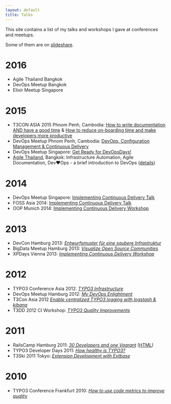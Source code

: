 ```yaml
---
layout: default
title: Talks
---
```


This site contains a list of my talks and workshops I gave at conferences and meetups.

Some of them are on [slideshare](http://de.slideshare.net/ctrabold).

# 2016

- Agile Thailand Bangkok
- DevOps Meetup Bangkok
- Elixir Meetup Singapore


# 2015

- T3CON ASIA 2015 Phnom Penh, Cambodia: [How to write documentation AND have a good time](http://christian-trabold.de/workshop-2015-t3con-cambodia/agile-documentation.html) & [How to reduce on-boarding time and make developers more productive](http://christian-trabold.de/workshop-2015-t3con-cambodia/onboarding.html)
- DevOps Meetup Phnom Penh, Cambodia: [DevOps, Configuration Management & Continuous Delivery](http://christian-trabold.de/workshop-2015-t3con-cambodia/devops-pp.html)
- DevOps Meetup Singapore: [Get Ready for DevOpsDays!](http://www.devopsdays.org/events/2015-singapore/presentations/devops-meetup.html)
- [Agile Thailand](http://agilethailand.org/), Bangkok: Infrastructure Automation, Agile Documentation, Dev:heart:Ops - a brief introduction to DevOps ([details](https://twitter.com/ctrabold/statuses/596880141667569664))

# 2014

- DevOps Meetup Singapore: [Implementing Continuous Delivery Talk](http://www.meetup.com/devops-singapore/events/168709362/)
- FOSS Asia 2014: [Implementing Continuous Delivery Talk](http://fossasia.org/sites/default/files/FOSSASIA%202014%20Schedule.pdf)
- OOP Munich 2014: [Implementing Continuous Delivery Workshop](http://www.oop-konferenz.de/nc/oop2014/konferenz/konferenzprogramm/conference-detail/continuous-delivery-implementieren.html)

# 2013

- DevCon Hamburg 2013: [_Entwurfsmuster für eine saubere Infrastruktur_](http://www.codetalks.de/session_post/entwurfsmuster-fuer-eine-saubere-infrastruktur)
- BigData Meetup Hamburg 2013: [_Visualize Open Source Communities_](http://christian-trabold.de/workshop-2013_big_data_HH/)
- XPDays Vienna 2013: [_Implementing Continuous Delivery Workshop_](http://xp2013.org/program/workshops-and-tutorials/implementing-continuous-delivery/)

# 2012

- TYPO3 Conference Asia 2012: [_TYPO3 Infrastructure_](http://www.slideshare.net/ctrabold/typo3-infrastructure)
- DevOps Meetup Hamburg 2012: [_My DevOps Enlightment_](http://christian-trabold.de/workshop-2013_my-devops-enlightment_HH/)
- T3Con Asia 2012 [_Enable centralized TYPO3 logging with logstash & kibana_](http://christian-trabold.de/workshop-2012_t3con-asia-logging/)
- T3DD 2012 CI Workshop: [_TYPO3 Quality Improvements_](http://christian-trabold.de/workshop-2012_t3dd_ci/)

# 2011

- RailsCamp Hamburg 2011: [_30 Developers and one Vagrant_](http://www.slideshare.net/ctrabold/2011-1029-ctraboldrailscamphh) ([HTML](http://christian-trabold.de/workshop-2011_rchh-vagrant))
- TYPO3 Developer Days 2011: [_How healthy is TYPO3?_](http://www.slideshare.net/ctrabold/how-healthy-is-typo3-8534896)
- T3Ski 2011 Tokyo: [_Extension Development with Extbase_](http://www.slideshare.net/ctrabold/t3ski11-slides-unmiffyfied)

# 2010

- TYPO3 Conference Frankfurt 2010: [_How to use code metrics to improve quality_](http://www.slideshare.net/ctrabold/how-to-improve-the-quality-of-your-typo3-extensions)
